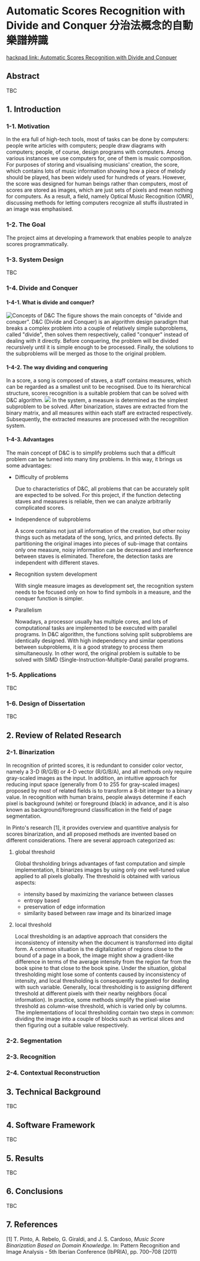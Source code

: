 # Automatic Scores Recognition with Divide and Conquer 分治法概念的自動樂譜辨識

[hackpad link: Automatic Scores Recognition with Divide and Conquer](https://hackpad.com/Automatic-Scores-Recognition-with-Divide-and-Conquer-6Yjkp8vm3KS)

## Abstract
TBC

## 1. Introduction
### 1-1. Motivation
In the era full of high-tech tools, most of tasks can be done by computers: people write articles with computers; people draw diagrams with computers; people, of course, design programs with computers. Among various instances we use computers for, one of them is music composition. For purposes of storing and visualising musicians' creation, the score, which contains lots of music information showing how a piece of melody should be played, has been widely used for hundreds of years. However, the score was designed for human beings rather than computers, most of scores are stored as images, which are just sets of pixels and mean nothing for computers. As a result, a field, namely Optical Music Recognition (OMR), discussing methods for letting computers recognize all stuffs illustrated in an image was emphasised.

### 1-2. The Goal
The project aims at developing a framework that enables people to analyze scores programmatically. 

### 1-3. System Design
TBC

### 1-4. Divide and Conquer
#### 1-4-1. What is divide and conquer?
![Concepts of D&C](./ThesisDraft-src/DnC.png)
The figure shows the main concepts of "divide and conquer".  D&C (Divide and Conquer) is an algorithm design paradigm that breaks a complex problem into a couple of relatively simple subproblems, called "divide", then solves them respectively, called "conquer" instead of dealing with it directly. Before conquering, the problem will be divided recursively until it is simple enough to be processed. Finally, the solutions to the subproblems will be merged as those to the original problem.

#### 1-4-2. The way dividing and conquering
In a score, a song is composed of staves, a staff contains measures, which can be regarded as a smallest unit to be recognised. Due to its hierarchical structure, scores recognition is a suitable problem that can be solved with D&C algorithm.
![](./ThesisDraft-src/divide_impl.png)
In the system, a measure is determined as the simplest subproblem to be solved. After binarization, staves are extracted from the binary matrix, and all measures within each staff are extracted respectively. Subsequently, the extracted measures are processed with the recognition system.

#### 1-4-3. Advantages
The main concept of D&C is to simplify problems such that a difficult problem can be turned into many tiny problems. In this way, it brings us some advantages:

- Difficulty of problems

	Due to characteristics of D&C, all problems that can be accurately split are expected to be solved. For this project, if the function detecting staves and measures is reliable, then we can analyze arbitrarily complicated scores.

- Independence of subproblems
	
	A score contains not just all information of the creation, but other noisy things such as metadata of the song, lyrics, and printed defects. By partitioning the original images into pieces of sub-image that contains only one measure, noisy information can be decreased and interference between staves is eliminated. Therefore, the detection tasks are independent with different staves.
	
- Recognition system development

	With single measure images as development set, the recognition system needs to be focused only on how to find symbols in a measure, and the conquer function is simpler.
	
- Parallelism

	Nowadays, a processor usually has multiple cores, and lots of computational tasks are implemented to be executed with parallel programs. In D&C algorithm, the functions solving split subproblems are identically designed. With high independency and similar operations between subproblems, it is a good strategy to process them simultaneously. In other word, the original problem is suitable to be solved with SIMD (Single-Instruction-Multiple-Data) parallel programs.

### 1-5. Applications
TBC

### 1-6. Design of Dissertation
TBC

## 2. Review of Related Research
### 2-1. Binarization

In recognition of printed scores, it is redundant to consider color vector, namely a 3-D (R/G/B) or 4-D vector (R/G/B/A), and all methods only require gray-scaled images as the input. In addition, an intuitive approach for reducing input space (generally from 0 to 255 for gray-scaled images) proposed by most of related fields is to transform a 8-bit integer to a binary value. In recognition with human brains, people always determine if each pixel is background (white) or foreground (black) in advance, and it is also known as background/foreground classification in the field of page segmentation.

In Pinto's research [1], it provides overview and quantitive analysis for scores binarization, and all proposed methods are invented based on different considerations. There are several approach categorized as:

1. global threshold

	Global thrsholding brings advantages of fast computation and simple implementation, it binarizes images by using only one well-tuned value applied to all pixels globally. The threshold is obtained with various aspects:
	- intensity based by maximizing the variance between classes
	- entropy based
	- preservation of edge information
	- similarity based between raw image and its binarized image

2. local threshold

	Local thresholding is an adaptive approach that considers the inconsistency of intensity when the document is transformed into digital form. A common situation is the digitalization of regions close to the bound of a page in a book, the image might show a gradient-like difference in terms of the average intensity from the region far from the book spine to that close to the book spine. Under the situation, global thresholding might lose some of contents caused by inconsistency of intensity, and local thresholding is consequently suggested for dealing with such variable. Generally, local thresholding is to assigning different threshold at different pixels with their nearby neighbors (local information). In practice, some methods simplify the pixel-wise threshold as column-wise threshold, which is varied only by columns. The implementations of local thresholding contain two steps in common: dividing the image into a couple of blocks such as vertical slices and then figuring out a suitable value respectively.

### 2-2. Segmentation

### 2-3. Recognition

### 2-4. Contextual Reconstruction

## 3. Technical Background
TBC

## 4. Software Framework
TBC

## 5. Results
TBC

## 6. Conclusions
TBC

## 7. References
[1] T. Pinto, A. Rebelo, G. Giraldi, and J. S. Cardoso, *Music Score Binarization Based on Domain Knowledge*. In: Pattern Recognition and Image Analysis - 5th Iberian Conference (IbPRIA), pp. 700–708 (2011)